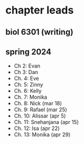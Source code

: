 # chapter leads
## biol 6301 (writing)
## spring 2024

- Ch 2: Evan
- Ch 3: Dan
- Ch. 4: Eve
- Ch. 5: Zinny
- Ch. 6: Kelly
- Ch. 7: Monika
- Ch. 8: Nick (mar 18)
- Ch. 9: Rafael (mar 25)
- Ch. 10: Alissar (apr 5)
- Ch. 11: Snehanjana (apr 15)
- Ch. 12: Isa (apr 22)
- Ch. 13: Monika (apr 29)
